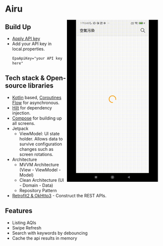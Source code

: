 # Airu

<img src="/preview/preview.gif" align="right" width="300"/>

## Build Up

- [Apply API key](https://data.epa.gov.tw/paradigm)
- Add your API key in local.properties.
  ```
  EpaApiKey="your API key here"
  ```

## Tech stack & Open-source libraries

- [Kotlin](https://kotlinlang.org/)
  based, [Coroutines](https://github.com/Kotlin/kotlinx.coroutines) [Flow](https://kotlin.github.io/kotlinx.coroutines/kotlinx-coroutines-core/kotlinx.coroutines.flow/)
  for asynchronous.
- [Hilt](https://dagger.dev/hilt/) for dependency injection.
- [Compose](https://developer.android.com/jetpack/compose) for building up all screens.
- Jetpack
    - ViewModel: UI state holder. Allows data to survive configuration changes such as screen
      rotations.
- Architecture
    - MVVM Architecture (View - ViewModel - Model)
    - Clean Architecture (UI - Domain - Data)
    - Repository Pattern
- [Retrofit2 & OkHttp3](https://github.com/square/retrofit) - Construct the REST APIs.

## Features

- Listing AQIs
- Swipe Refresh
- Search with keywords by debouncing
- Cache the api results in memory